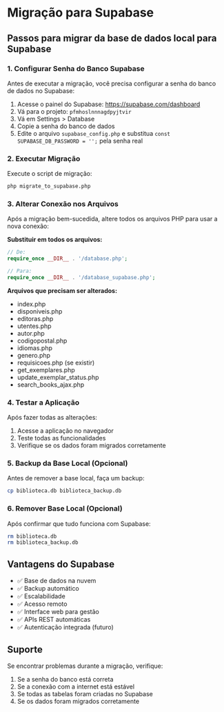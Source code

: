 # Migração para Supabase

## Passos para migrar da base de dados local para Supabase

### 1. Configurar Senha do Banco Supabase
Antes de executar a migração, você precisa configurar a senha do banco de dados no Supabase:

1. Acesse o painel do Supabase: https://supabase.com/dashboard
2. Vá para o projeto: `pfmhoslnnnagdpyjtvir`
3. Vá em Settings > Database
4. Copie a senha do banco de dados
5. Edite o arquivo `supabase_config.php` e substitua `const SUPABASE_DB_PASSWORD = '';` pela senha real

### 2. Executar Migração
Execute o script de migração:
```bash
php migrate_to_supabase.php
```

### 3. Alterar Conexão nos Arquivos
Após a migração bem-sucedida, altere todos os arquivos PHP para usar a nova conexão:

**Substituir em todos os arquivos:**
```php
// De:
require_once __DIR__ . '/database.php';

// Para:
require_once __DIR__ . '/database_supabase.php';
```

**Arquivos que precisam ser alterados:**
- index.php
- disponiveis.php
- editoras.php
- utentes.php
- autor.php
- codigopostal.php
- idiomas.php
- genero.php
- requisicoes.php (se existir)
- get_exemplares.php
- update_exemplar_status.php
- search_books_ajax.php

### 4. Testar a Aplicação
Após fazer todas as alterações:
1. Acesse a aplicação no navegador
2. Teste todas as funcionalidades
3. Verifique se os dados foram migrados corretamente

### 5. Backup da Base Local (Opcional)
Antes de remover a base local, faça um backup:
```bash
cp biblioteca.db biblioteca_backup.db
```

### 6. Remover Base Local (Opcional)
Após confirmar que tudo funciona com Supabase:
```bash
rm biblioteca.db
rm biblioteca_backup.db
```

## Vantagens do Supabase

- ✅ Base de dados na nuvem
- ✅ Backup automático
- ✅ Escalabilidade
- ✅ Acesso remoto
- ✅ Interface web para gestão
- ✅ APIs REST automáticas
- ✅ Autenticação integrada (futuro)

## Suporte

Se encontrar problemas durante a migração, verifique:
1. Se a senha do banco está correta
2. Se a conexão com a internet está estável
3. Se todas as tabelas foram criadas no Supabase
4. Se os dados foram migrados corretamente
